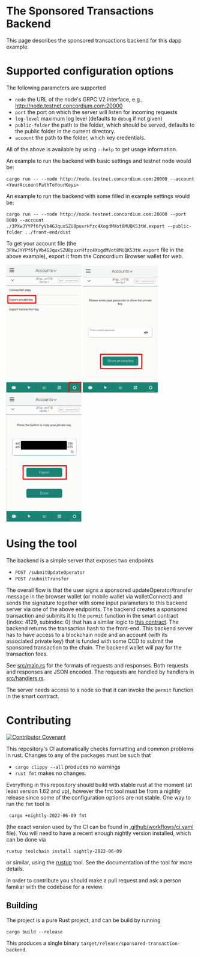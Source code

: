 # The Sponsored Transactions Backend

This page describes the sponsored transactions backend for this dapp example.

# Supported configuration options

The following parameters are supported
- `node` the URL of the node's GRPC V2 interface, e.g., http://node.testnet.concordium.com:20000
- `port` the port on which the server will listen for incoming requests
- `log-level` maximum log level (defaults to `debug` if not given)
- `public-folder` the path to the folder, which should be served, defaults to the public folder in the current directory.
- `account` the path to the folder, which key credentials.

All of the above is available by using `--help` to get usage information.

An example to run the backend with basic settings and testnet node would be:
```
cargo run -- --node http://node.testnet.concordium.com:20000 --account <YourAccountPathToYourKeys>
```

An example to run the backend with some filled in example settings would be:
```
cargo run -- --node http://node.testnet.concordium.com:20000 --port 8080 --account ./3PXwJYYPf6fyVb4GJquxSZU8puxrHfzc4XogdMVot8MUQK53tW.export --public-folder ../front-end/dist
```

To get your account file (the `3PXwJYYPf6fyVb4GJquxSZU8puxrHfzc4XogdMVot8MUQK53tW.export` file in the above example), export it from the Concordium Browser wallet for web.

<img src="./pic/pic1.png"  width="200" />
<img src="./pic/pic2.png"  width="200" />
<img src="./pic/pic3.png"  width="200" />

# Using the tool

The backend is a simple server that exposes two endpoints
 - `POST /submitUpdateOperator`
 - `POST /submitTransfer`

The overall flow is that the user signs a sponsored updateOperator/transfer message in the browser wallet (or mobile wallet via walletConnect) and sends the signature together with some input parameters to this backend server via one of the above endpoints. The backend creates a sponsored transaction and submits it to the `permit` function in the smart contract {index: 4129, subindex: 0} that has a similar logic to [this contract](https://github.com/Concordium/concordium-rust-smart-contracts/tree/main/examples/cis3-nft-sponsored-txs). The backend returns the transaction hash to the front-end. This backend server has to have access to a blockchain node and an account (with its associated private key) that is funded with some CCD to submit the sponsored transaction to the chain. The backend wallet will pay for the transaction fees.

See [src/main.rs](./src/main.rs) for the formats of requests and responses. Both
requests and responses are JSON encoded. The requests are handled by handlers in [src/handlers.rs](./src/handlers.rs).

The server needs access to a node so that it can invoke the `permit` function in the smart contract.

# Contributing

[![Contributor Covenant](https://img.shields.io/badge/Contributor%20Covenant-2.0-4baaaa.svg)](https://github.com/Concordium/.github/blob/main/.github/CODE_OF_CONDUCT.md)

This repository's CI automatically checks formatting and common problems in rust.
Changes to any of the packages must be such that
- ```cargo clippy --all``` produces no warnings
- ```rust fmt``` makes no changes.

Everything in this repository should build with stable rust at the moment (at least version 1.62 and up), however the fmt tool must be from a nightly release since some of the configuration options are not stable. One way to run the `fmt` tool is

```shell
 cargo +nightly-2022-06-09 fmt
```
(the exact version used by the CI can be found in [.github/workflows/ci.yaml](https://github.com/Concordium/concordium-misc-tools/blob/main/.github/workflows/ci.yaml) file).
You will need to have a recent enough nightly version installed, which can be done via

```shell
rustup toolchain install nightly-2022-06-09
```
or similar, using the [rustup](https://rustup.rs/) tool. See the documentation of the tool for more details.

In order to contribute you should make a pull request and ask a person familiar with the codebase for a review.

## Building

The project is a pure Rust project, and can be build by running

```shell
cargo build --release
```

This produces a single binary `target/release/sponsored-transaction-backend`.

